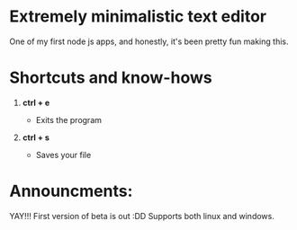 
# Extremely minimalistic text editor

One of my first node js apps, and honestly, it's been pretty fun making this.

# Shortcuts and know-hows

1. **ctrl + e**
    * Exits the program

1. **ctrl + s**
    * Saves your file

# Announcments:

YAY!!! First version of beta is out :DD Supports both linux and windows.